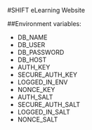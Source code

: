 #SHIFT eLearning Website

##Environment variables:
- DB_NAME
- DB_USER
- DB_PASSWORD
- DB_HOST
- AUTH_KEY
- SECURE_AUTH_KEY
- LOGGED_IN_ENV
- NONCE_KEY
- AUTH_SALT
- SECURE_AUTH_SALT
- LOGGED_IN_SALT
- NONCE_SALT
